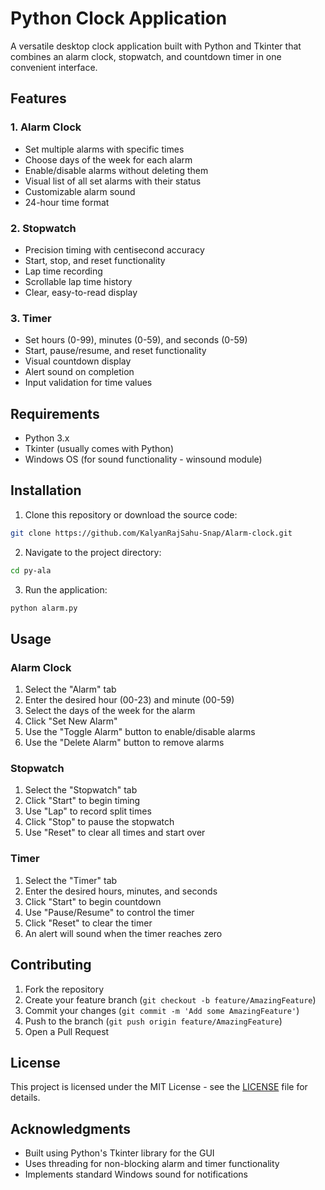 # Python Clock Application

A versatile desktop clock application built with Python and Tkinter that combines an alarm clock, stopwatch, and countdown timer in one convenient interface.

## Features

### 1. Alarm Clock
- Set multiple alarms with specific times
- Choose days of the week for each alarm
- Enable/disable alarms without deleting them
- Visual list of all set alarms with their status
- Customizable alarm sound
- 24-hour time format

### 2. Stopwatch
- Precision timing with centisecond accuracy
- Start, stop, and reset functionality
- Lap time recording
- Scrollable lap time history
- Clear, easy-to-read display

### 3. Timer
- Set hours (0-99), minutes (0-59), and seconds (0-59)
- Start, pause/resume, and reset functionality
- Visual countdown display
- Alert sound on completion
- Input validation for time values

## Requirements

- Python 3.x
- Tkinter (usually comes with Python)
- Windows OS (for sound functionality - winsound module)

## Installation

1. Clone this repository or download the source code:
```bash
git clone https://github.com/KalyanRajSahu-Snap/Alarm-clock.git
```

2. Navigate to the project directory:
```bash
cd py-ala
```

3. Run the application:
```bash
python alarm.py
```

## Usage

### Alarm Clock
1. Select the "Alarm" tab
2. Enter the desired hour (00-23) and minute (00-59)
3. Select the days of the week for the alarm
4. Click "Set New Alarm"
5. Use the "Toggle Alarm" button to enable/disable alarms
6. Use the "Delete Alarm" button to remove alarms

### Stopwatch
1. Select the "Stopwatch" tab
2. Click "Start" to begin timing
3. Use "Lap" to record split times
4. Click "Stop" to pause the stopwatch
5. Use "Reset" to clear all times and start over

### Timer
1. Select the "Timer" tab
2. Enter the desired hours, minutes, and seconds
3. Click "Start" to begin countdown
4. Use "Pause/Resume" to control the timer
5. Click "Reset" to clear the timer
6. An alert will sound when the timer reaches zero

## Contributing

1. Fork the repository
2. Create your feature branch (`git checkout -b feature/AmazingFeature`)
3. Commit your changes (`git commit -m 'Add some AmazingFeature'`)
4. Push to the branch (`git push origin feature/AmazingFeature`)
5. Open a Pull Request

## License

This project is licensed under the MIT License - see the [LICENSE](LICENSE) file for details.

## Acknowledgments

- Built using Python's Tkinter library for the GUI
- Uses threading for non-blocking alarm and timer functionality
- Implements standard Windows sound for notifications